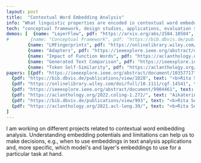 ```yaml
---
layout: post
title:  "Contextual Word Embedding Analysis"
info: "What linguistic properties are encoded in contextual word embeddings?"
tech: "conceptual framework, design studies, applications, evaluation studies"
demos: [  {name: "LayerFlow", pdf: "https://arxiv.org/abs/2504.10504", link: "https://layerflow.ivia.ch", img: "assets/img/layerflow.png", descr: "How to communicate the uncertainty of the applied dimensionality reduction methods for embedding analysis?"},
#        {name: "Conceptual Framework", pdf: "https://bib.dbvis.de/publications/view/1028", link: "https://embedding-framework.lingvis.io", img: "assets/img/framework.png", descr: "What to consider when designing applications for word embedding contextualization tasks?"},
        {name: "LMFingerprints", pdf: "https://onlinelibrary.wiley.com/doi/full/10.1111/cgf.14541", link: "https://lmfingerprints.lingvis.io", img: "assets/img/lmfingerprints.png", descr: "Which linguistic properties are encoded in embedding vectors in different model's layers?"},
        {name: "Adapters", pdf: "https://ieeexplore.ieee.org/abstract/document/9904461", link: "https://adapters.demo.lingvis.io", img: "assets/img/adapters.png", descr: "Which language models encode semantic concepts such as stereotypes or word sentiment?"},
        {name: "Impact of Function Words", pdf: "https://aclanthology.org/2022.coling-1.272/", link: "https://function-words.lingvis.io", img: "assets/img/function-words.png", descr: "Do models 'understand' the linguistic functionality of function words?"},
        {name: "Generated Text Comparison", pdf: "https://ieeexplore.ieee.org/abstract/document/10357717", link: "https://prompt-comparison.lingvis.io", img: "assets/img/prompt-comparison.png", descr: "How to effectively compare texts generated by two language models?"},
        {name: "Token Self-Similarity", pdf: "https://aclanthology.org/2021.acl-long.39/", link: "https://embeddings-explained.lingvis.io", img: "assets/img/interlinked-projections.png", descr: "What are the reasons for strong embedding contextualization?"}]
papers: [{pdf: "https://ieeexplore.ieee.org/abstract/document/10357717", text: "<b>Rita Sevastjanova</b>, Simon Vogelbacher, Andreas Spitz, Daniel Keim, and Mennatallah El-Assady. 2023. Visual Comparison of Text Sequences Generated by Large Language Models. <i>In 2023 IEEE Visualization in Data Science (VDS), IEEE, 11-20.</i>"},
  {pdf: "https://bib.dbvis.de/publications/view/1028", text: "<b>Rita Sevastjanova</b> and Mennatallah El-Assady. 2023. WEC-Explainer: A Descriptive Framework. <i>In Exploring Research Opportunities for Natural Language, Text, and Data Visualization (NLVIZ) Workshop at IEEE VIS.</i>"},
  {pdf: "https://onlinelibrary.wiley.com/doi/full/10.1111/cgf.14541", text: "<b>Rita Sevastjanova</b>, A Kalouli, Christin Beck, Hanna Hauptmann, and Mennatallah El-Assady. 2022. LMFingerprints: Visual explanations of language model embedding spaces through layerwise contextualization scores. <i>In Computer Graphics Forum, 295-307.</i>"},
  {pdf: "https://ieeexplore.ieee.org/abstract/document/9904461", text: "<b>Rita Sevastjanova</b>, Eren Cakmak, Shauli Ravfogel, Ryan Cotterell, and Mennatallah El-Assady. 2022. Visual comparison of language model adaptation. <i>In IEEE Transactions on Visualization and Computer Graphics 29, 1, 1178-1188.</i>"},
  {pdf: "https://aclanthology.org/2022.coling-1.272/", text: "Aikaterini-Lida Kalouli*, <b>Rita Sevastjanova</b>*, Christin Beck, and Maribel Romero. 2022. Negation, coordination, and quantifiers in contextualized language models. <i>In International Conference On Computational Linguistics (COLING)</i> (*equal contribution)."},
  {pdf: "https://bib.dbvis.de/publications/view/993", text: "<b>Rita Sevastjanova</b> and Mennatallah El-Assady. 2022. Beware the Rationalization Trap! When Language Model Explainability diverges from our Mental Models of Language. <i>In Communication in Human-AI Interaction Workshop at IJCAI-ECAI'22.</i>"},
  {pdf: "https://aclanthology.org/2021.acl-long.39/", text: "<b>Rita Sevastjanova</b>, Aikaterini-Lida Kalouli, Christin Beck, Hanna Schäfer, and Mennatallah El-Assady. 2021. Explaining Contextualization in Language Models using Visual Analytics. <i>In Proceedings of the 59th Annual Meeting of the Association for Computational Linguistics and the 11th International Joint Conference on Natural Language Processing (Volume 1: Long Papers), Association for Computational Linguistics, 464-476.</i>"}
]
---
```


I am working on different projects related to contextual word embedding analysis. Understanding embedding potentials and limitations can help us to make decisions, e.g., when to use embeddings in text analysis applications and, more specific, which model's and layer's embeddings to use for a particular task at hand.